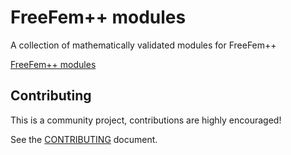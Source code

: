 # FreeFem++ modules

A collection of mathematically validated modules for FreeFem++

[FreeFem++ modules](https://freefem.github.io/FreeFem-modules/)

## Contributing

This is a community project, contributions are highly encouraged!

See the [CONTRIBUTING](CONTRIBUTING.md) document.
